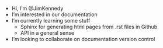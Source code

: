 - Hi, I’m @JimKennedy
- I’m interested in our documentation
- I’m currently learning some stuff
  - Sphinx for generating html pages from .rst files in Github
  - API in a general sense
- I’m looking to collaborate on documentation version control
